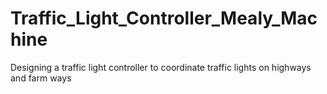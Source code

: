 # Traffic_Light_Controller_Mealy_Machine
Designing a traffic light controller to coordinate traffic lights on highways and farm ways
